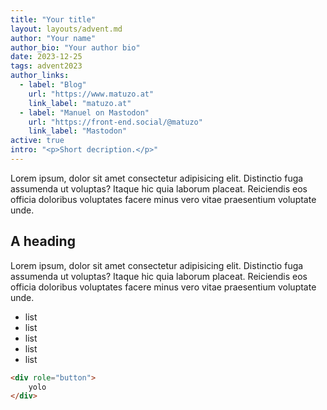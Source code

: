 ```yaml
---
title: "Your title"
layout: layouts/advent.md
author: "Your name"
author_bio: "Your author bio"
date: 2023-12-25
tags: advent2023
author_links:
  - label: "Blog"
    url: "https://www.matuzo.at"
    link_label: "matuzo.at"
  - label: "Manuel on Mastodon"
    url: "https://front-end.social/@matuzo"
    link_label: "Mastodon"
active: true
intro: "<p>Short decription.</p>"
---
```

Lorem ipsum, dolor sit amet consectetur adipisicing elit. Distinctio fuga assumenda ut voluptas? Itaque hic quia laborum placeat. Reiciendis eos officia doloribus voluptates facere minus vero vitae praesentium voluptate unde.

## A heading

Lorem ipsum, dolor sit amet consectetur adipisicing elit. Distinctio fuga assumenda ut voluptas? Itaque hic quia laborum placeat. Reiciendis eos officia doloribus voluptates facere minus vero vitae praesentium voluptate unde.

* list
* list
* list
* list
* list

```html
<div role="button">
	yolo
</div>
```
